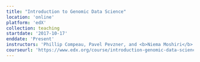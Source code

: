 ```yaml
---
title: "Introduction to Genomic Data Science"
location: 'online'
platform: 'edX'
collection: teaching
startdate: '2017-10-17'
enddate: 'Present'
instructors: 'Phillip Compeau, Pavel Pevzner, and <b>Niema Moshiri</b>'
courseurl: 'https://www.edx.org/course/introduction-genomic-data-science-uc-san-diegox-cse181-1x'
---
```

